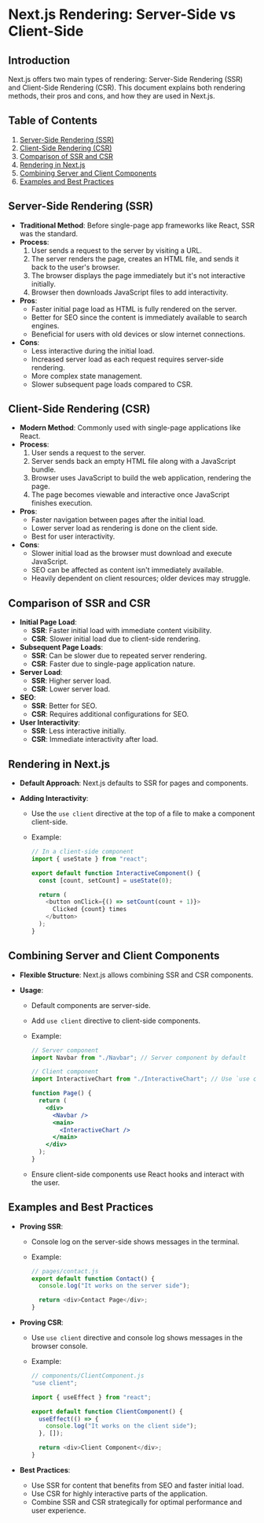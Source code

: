 # Next.js Rendering: Server-Side vs Client-Side

## Introduction

Next.js offers two main types of rendering: Server-Side Rendering (SSR) and Client-Side Rendering (CSR). This document explains both rendering methods, their pros and cons, and how they are used in Next.js.

## Table of Contents

1. [Server-Side Rendering (SSR)](#server-side-rendering-ssr)
2. [Client-Side Rendering (CSR)](#client-side-rendering-csr)
3. [Comparison of SSR and CSR](#comparison-of-ssr-and-csr)
4. [Rendering in Next.js](#rendering-in-nextjs)
5. [Combining Server and Client Components](#combining-server-and-client-components)
6. [Examples and Best Practices](#examples-and-best-practices)

## Server-Side Rendering (SSR)

- **Traditional Method**: Before single-page app frameworks like React, SSR was the standard.
- **Process**:
  1. User sends a request to the server by visiting a URL.
  2. The server renders the page, creates an HTML file, and sends it back to the user's browser.
  3. The browser displays the page immediately but it's not interactive initially.
  4. Browser then downloads JavaScript files to add interactivity.
- **Pros**:
  - Faster initial page load as HTML is fully rendered on the server.
  - Better for SEO since the content is immediately available to search engines.
  - Beneficial for users with old devices or slow internet connections.
- **Cons**:
  - Less interactive during the initial load.
  - Increased server load as each request requires server-side rendering.
  - More complex state management.
  - Slower subsequent page loads compared to CSR.

## Client-Side Rendering (CSR)

- **Modern Method**: Commonly used with single-page applications like React.
- **Process**:
  1. User sends a request to the server.
  2. Server sends back an empty HTML file along with a JavaScript bundle.
  3. Browser uses JavaScript to build the web application, rendering the page.
  4. The page becomes viewable and interactive once JavaScript finishes execution.
- **Pros**:
  - Faster navigation between pages after the initial load.
  - Lower server load as rendering is done on the client side.
  - Best for user interactivity.
- **Cons**:
  - Slower initial load as the browser must download and execute JavaScript.
  - SEO can be affected as content isn't immediately available.
  - Heavily dependent on client resources; older devices may struggle.

## Comparison of SSR and CSR

- **Initial Page Load**:
  - **SSR**: Faster initial load with immediate content visibility.
  - **CSR**: Slower initial load due to client-side rendering.
- **Subsequent Page Loads**:
  - **SSR**: Can be slower due to repeated server rendering.
  - **CSR**: Faster due to single-page application nature.
- **Server Load**:
  - **SSR**: Higher server load.
  - **CSR**: Lower server load.
- **SEO**:
  - **SSR**: Better for SEO.
  - **CSR**: Requires additional configurations for SEO.
- **User Interactivity**:
  - **SSR**: Less interactive initially.
  - **CSR**: Immediate interactivity after load.

## Rendering in Next.js

- **Default Approach**: Next.js defaults to SSR for pages and components.
- **Adding Interactivity**:

  - Use the `use client` directive at the top of a file to make a component client-side.
  - Example:

    ```javascript
    // In a client-side component
    import { useState } from "react";

    export default function InteractiveComponent() {
      const [count, setCount] = useState(0);

      return (
        <button onClick={() => setCount(count + 1)}>
          Clicked {count} times
        </button>
      );
    }
    ```

## Combining Server and Client Components

- **Flexible Structure**: Next.js allows combining SSR and CSR components.
- **Usage**:

  - Default components are server-side.
  - Add `use client` directive to client-side components.
  - Example:

    ```jsx
    // Server component
    import Navbar from "./Navbar"; // Server component by default

    // Client component
    import InteractiveChart from "./InteractiveChart"; // Use `use client` directive

    function Page() {
      return (
        <div>
          <Navbar />
          <main>
            <InteractiveChart />
          </main>
        </div>
      );
    }
    ```

  - Ensure client-side components use React hooks and interact with the user.

## Examples and Best Practices

- **Proving SSR**:

  - Console log on the server-side shows messages in the terminal.
  - Example:

    ```javascript
    // pages/contact.js
    export default function Contact() {
      console.log("It works on the server side");

      return <div>Contact Page</div>;
    }
    ```

- **Proving CSR**:

  - Use `use client` directive and console log shows messages in the browser console.
  - Example:

    ```javascript
    // components/ClientComponent.js
    "use client";

    import { useEffect } from "react";

    export default function ClientComponent() {
      useEffect(() => {
        console.log("It works on the client side");
      }, []);

      return <div>Client Component</div>;
    }
    ```

- **Best Practices**:
  - Use SSR for content that benefits from SEO and faster initial load.
  - Use CSR for highly interactive parts of the application.
  - Combine SSR and CSR strategically for optimal performance and user experience.
